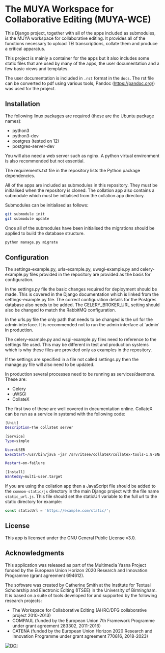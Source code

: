 # The MUYA Workspace for Collaborative Editing (MUYA-WCE)

This Django project, together with all of the apps included as submodules, is the MUYA workspace for collaborative
editing. It provides all of the functions necessary to upload TEI transcriptions, collate them and produce a critical
apparatus.

This project is mainly a container for the apps but it also includes some static files that are used by many of the
apps, the user documentation and a few basic views and templates.

The user documentation is included in ```.rst``` format in the ```docs```. The rst file can be converted to pdf using
various tools, Pandoc (https://pandoc.org/) was used for the project.

## Installation

The following linux packages are required (these are the Ubuntu package names):

- python3
- python3-dev
- postgres (tested on 12)
- postgres-server-dev

You will also need a web server such as nginx. A python virtual environment is also recommended but not essential.

The requirements.txt file in the repository lists the Python package dependencies.

All of the apps are included as submodules in this repository. They must be initialised when the repository is cloned.
The collation app also contains a submodule which must be initialised from the collation app directory.

Submodules can be initialised as follows:

```bash
git submodule init
git submodule update
```

Once all of the submodules have been initialised the migrations should be applied to build the database structure.

```bash
python manage.py migrate
```


## Configuration

The settings-example.py, urls-example.py, uwsgi-example.py and celery-example.py files provided in the repository are provided as the
basis for configuration.

In the settings.py file the basic changes required for deployment should be made. This is covered in the Django
documentation which is linked from the settings-example.py file. The correct configuration details for the Postgres
database also needs to be added. The CELERY_BROKER_URL setting should also be changed to match the RabbitMQ
configuration.

In the urls.py file the only path that needs to be changed is the url for the admin interface. It is recommended not to
run the admin interface at 'admin' in production.

The celery-example.py and wsgi-example.py files need to reference to the settings file used. This may be different in
test and production systems which is why these files are provided only as examples in the repository.

If the settings are specified in a file not called settings.py then the manage.py file will also need to be updated.

In production several processes need to be running as services/daemons. These are:

- Celery
- uWSGI
- CollateX

The first two of these are well covered in documentation online. CollateX can be run as a service in systemd with the
following code:

```bash
[Unit]
Description=The collateX server

[Service]
Type=simple

User=USER
ExecStart=/usr/bin/java -jar /srv/itsee/collateX/collatex-tools-1.8-SNAPSHOT.jar -http

Restart=on-failure

[Install]
WantedBy=multi-user.target

```

If you are using the collation app then a JavaScript file should be added to the ```common-static/js``` directory in
the main Django project with the file name ```static_url.js```. This file should set the staticUrl variable to the full
url to the static directory for example:

```js
const staticUrl = 'https://example.com/static/';
```

## License

This app is licensed under the GNU General Public License v3.0.

## Acknowledgments

This application was released as part of the Multimedia Yasna Project funded by the European Union Horizon 2020
Research and Innovation Programme (grant agreement 694612).

The software was created by Catherine Smith at the Institute for Textual Scholarship and Electronic Editing (ITSEE) in
the University of Birmingham. It is based on a suite of tools developed for and supported by the following research
projects:

- The Workspace for Collaborative Editing (AHRC/DFG collaborative project 2010-2013)
- COMPAUL (funded by the European Union 7th Framework Programme under grant agreement 283302, 2011-2016)
- CATENA (funded by the European Union Horizon 2020 Research and Innovation Programme under grant agreement 770816,
  2018-2023)

[![DOI](https://zenodo.org/badge/431938558.svg)](https://zenodo.org/badge/latestdoi/431938558)
